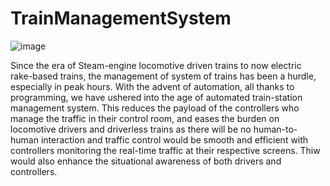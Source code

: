# TrainManagementSystem
![image](https://user-images.githubusercontent.com/72607313/166103919-15a24c5b-92e1-49ef-81c1-338bf1da94bd.png)

Since the era of Steam-engine locomotive driven trains to now electric rake-based trains, the management of system of trains has been a hurdle, especially in peak hours. With the advent of automation, all thanks to programming, we have ushered into the age of automated train-station management system. This reduces the payload of the controllers who manage the traffic in their control room, and eases the burden on locomotive drivers and driverless trains as there will be no human-to-human interaction and traffic control would be smooth and efficient with controllers monitoring the real-time traffic at their respective screens. Thiw would also enhance the situational awareness of both drivers and controllers.
